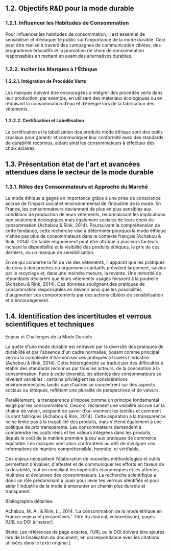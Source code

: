 ## 1.2. Objectifs R&D pour la mode durable

### 1.2.1. Influencer les Habitudes de Consommation

Pour influencer les habitudes de consommation, il est essentiel de sensibiliser et d’éduquer le public sur l’importance de la mode durable. Ceci peut être réalisé à travers des campagnes de communication ciblées, des programmes éducatifs et la promotion de choix de consommation responsables en mettant en avant des alternatives durables.

### 1.2.2. Inciter les Marques à l'Éthique

#### 1.2.2.1. Intégration de Procédés Verts

Les marques doivent être encouragées à intégrer des procédés verts dans leur production, par exemple, en utilisant des matériaux écologiques ou en réduisant la consommation d’eau et d’énergie lors de la fabrication des vêtements.

#### 1.2.2.2. Certification et Labellisation

La certification et la labellisation des produits mode éthique sont des outils cruciaux pour garantir et communiquer leur conformité avec des standards de durabilité reconnus, aidant ainsi les consommateurs à effectuer des choix éclairés.

## 1.3. Présentation état de l'art et avancées attendues dans le secteur de la mode durable

### 1.3.1. Rôles des Consommateurs et Approche du Marché

La mode éthique a gagné en importance grâce à une prise de conscience accrue de l'impact social et environnemental de l'industrie de la mode. En France, les consommateurs deviennent de plus en plus sensibles aux conditions de production de leurs vêtements, reconnaissant les implications non seulement écologiques mais également sociales de leurs choix de consommation (Achabou & Rink, 2014). Poursuivant la compréhension de cette tendance, cette recherche vise à déterminer pourquoi la mode éthique n'attire pas plus de consommateurs dans le contexte français (Achabou & Rink, 2014). Ce faible engouement peut être attribué à plusieurs facteurs, incluant la disponibilité et la visibilité des produits éthiques, le prix de ces derniers, ou un manque de sensibilisation.

En ce qui concerne la fin de vie des vêtements, il apparait que les pratiques de dons à des proches ou organismes caritatifs prévalent largement, suivies par le recyclage et, dans une moindre mesure, la revente. Une minorité de répondants déclarent que leurs vêtements usagés finissent à la poubelle (Achabou & Rink, 2014). Ces données soulignent des pratiques de consommation responsables en devenir ainsi que les possibilités d'augmenter ces comportements par des actions ciblées de sensibilisation et d'encouragement.

## 1.4. Identification des incertitudes et verrous scientifiques et techniques

Enjeux et Challenges de la Mode Durable

La quête d'une mode durable est entravée par la diversité des pratiques de durabilité et par l'absence d'un cadre normalisé, posant comme principal verrou la complexité d'harmoniser ces pratiques à travers l'industrie (Achabou & Rink, 2014). Cette hétérogénéité se traduit par des difficultés à établir des standards reconnus par tous les acteurs, de la conception à la consommation. Face à cette diversité, les attentes des consommateurs se révèlent variables : certains privilégient les considérations environnementales tandis que d'autres se concentrent sur des aspects sociaux ou éthiques, reflétant une pluralité de perspectives et de valeurs.

Parallèlement, la transparence s'impose comme un principe fondamental exigé par les consommateurs. Ceux-ci réclament une visibilité accrue sur la chaîne de valeur, exigeant de savoir d'où viennent les textiles et comment ils sont fabriqués (Achabou & Rink, 2014). Cette aspiration à la transparence ne se limite pas à la traçabilité des produits, mais s'étend également à une politique de prix transparente. Les consommateurs demandent à comprendre les coûts réels et les valeurs intégrées dans les produits, depuis le coût de la matière première jusqu'aux pratiques de commerce équitable. Les marques sont alors confrontées au défi de divulguer ces informations de manière compréhensible, honnête, et vérifiable.

Ces enjeux nécessitent l'élaboration de nouvelles méthodologies et outils permettant d'évaluer, d'attester et de communiquer les efforts en faveur de la durabilité, tout en conciliant les impératifs économiques et les attentes multiples et évolutives des consommateurs. La recherche scientifique a donc un rôle prédominant à jouer pour lever les verrous identifiés et pour aider l'industrie de la mode à emprunter un chemin plus durable et transparent.

Bibliographie détaillée:

Achabou, M. A., & Rink, L., 2014. 'La consommation de la mode éthique en France: enjeux et perspectives.' Titre du Journal, volume(issue), pages. [URL ou DOI à insérer].

[Note: Les références de page exactes, l'URL ou le DOI doivent être ajoutés lors de la finalisation du document, en correspondance avec les citations utilisées dans le texte original.]